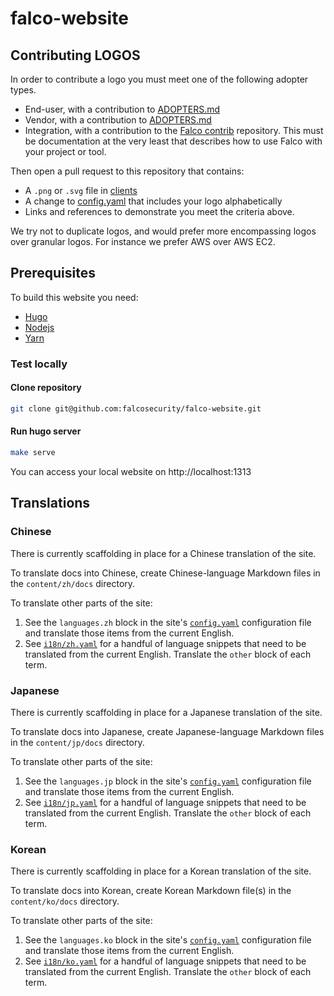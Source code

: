 # falco-website

## Contributing LOGOS

In order to contribute a logo you must meet one of the following adopter types.

 - End-user, with a contribution to [ADOPTERS.md](https://github.com/falcosecurity/falco/blob/master/ADOPTERS.md)
 - Vendor, with a contribution to [ADOPTERS.md](https://github.com/falcosecurity/falco/blob/master/ADOPTERS.md)
 - Integration, with a contribution to the [Falco contrib](https://github.com/falcosecurity/contrib) repository. This must be documentation at the very least that describes how to use Falco with your project or tool.

Then open a pull request to this repository that contains:

 - A `.png` or `.svg` file in [clients](https://github.com/falcosecurity/falco-website/tree/master/themes/falco-fresh/static/images/logos/clients)
 - A change to [config.yaml](https://github.com/falcosecurity/falco-website/blob/master/config.yaml) that includes your logo alphabetically
 - Links and references to demonstrate you meet the criteria above.

We try not to duplicate logos, and would prefer more encompassing logos over granular logos. For instance we prefer AWS over AWS EC2.

## Prerequisites

To build this website you need:

* [Hugo](https://gohugo.io/getting-started/installing/)
* [Nodejs](https://nodejs.org/en/download/)
* [Yarn](https://yarnpkg.com/lang/en/docs/install/#windows-stable)

### Test locally

#### Clone repository

```bash
git clone git@github.com:falcosecurity/falco-website.git
```

#### Run hugo server

```bash
make serve
```

You can access your local website on http://localhost:1313

## Translations

### Chinese

There is currently scaffolding in place for a Chinese translation of the site.

To translate docs into Chinese, create Chinese-language Markdown files in the `content/zh/docs` directory.

To translate other parts of the site:

1. See the `languages.zh` block in the site's [`config.yaml`](./config.yaml) configuration file and translate those items from the current English.
1. See [`i18n/zh.yaml`](./i18n/zh.yaml) for a handful of language snippets that need to be translated from the current English. Translate the `other` block of each term.

### Japanese

There is currently scaffolding in place for a Japanese translation of the site.

To translate docs into Japanese, create Japanese-language Markdown files in the `content/jp/docs` directory.

To translate other parts of the site:

1. See the `languages.jp` block in the site's [`config.yaml`](./config.yaml) configuration file and translate those items from the current English.
1. See [`i18n/jp.yaml`](./i18n/jp.yaml) for a handful of language snippets that need to be translated from the current English. Translate the `other` block of each term.

### Korean

There is currently scaffolding in place for a Korean translation of the site.

To translate docs into Korean, create Korean Markdown file(s) in the `content/ko/docs` directory.

To translate other parts of the site:

1. See the `languages.ko` block in the site's [`config.yaml`](./config.yaml) configuration file and translate those items from the current English.
1. See [`i18n/ko.yaml`](./i18n/ko.yaml) for a handful of language snippets that need to be translated from the current English. Translate the `other` block of each term.
